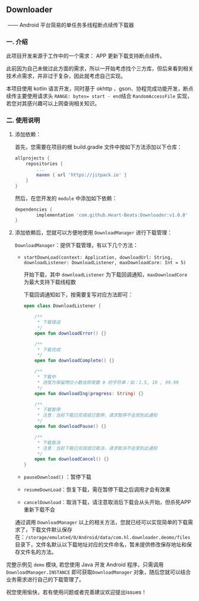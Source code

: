 ## Downloader

​	 —— Android 平台简易的单任务多线程断点续传下载器





### 一. 介绍

此项目开发来源于工作中的一个需求： APP 更新下载支持断点续传。

此前因为自己未做过此方面的需求，所以一开始考虑找个三方库，但后来看到相关技术点需求，并非过于复杂，因此就考虑自己实现。

本项目使用 kotlin 语言开发，同时基于 okhttp 、gson、协程完成功能开发，断点续传主要使用请求头 `RANGE: bytes= start - end`结合 `RandomAccessFile` 实现，若您对其感兴趣可以上网查询相关知识。



### 二. 使用说明

1. 添加依赖：

    首先，您需要在项目的根 build.gradle 文件中按如下方法添加以下仓库：

    ```groovy
    allprojects {
        repositories {
            ...
            maven { url 'https://jitpack.io' }
        }
    }
    ```

    然后，在您开发的 `module` 中添加如下依赖：

    ```groovy
    dependencies {
            implementation 'com.github.Heart-Beats:Downloader:v1.0.0'
    }
    ```



2. 添加依赖后，您就可以方便地使用 `DownloadManager` 进行下载管理：

    `DownloadManager`：提供下载管理，有以下几个方法：

    - `startDownLoad(context: Application, downloadUrl: String, downloadListener: DownloadListener, maxDownloadCore: Int = 5)`

        开始下载，其中 `downloadListener`  为下载回调通知，`maxDownloadCore` 为最大支持下载线程数

        下载回调通知如下，按需要复写对应方法即可：

        ```kotlin
        open class DownloadListener {

            /**
             * 下载错误
             */
            open fun downloadError() {}

            /**
             * 下载完成
             */
            open fun downloadComplete() {}

            /**
             * 下载中
             * 进度为保留两位小数去除尾数 0 的字符串：如：1.5, 10 , 99.99
             */
            open fun downloadIng(progress: String) {}

            /**
             * 下载暂停
             * 注意：当前下载已完成或已暂停，请求暂停不会受到此通知
             */
            open fun downloadPause() {}

            /**
             * 下载取消
             * 注意：当前下载已完成或已取消，请求取消不会受到此通知
             */
            open fun downloadCancel() {}
        }
        ```



    - `pauseDownload()` ：暂停下载

    - `resumeDownLoad`：恢复下载，需在暂停下载之后调用才会有效果

    - `cancelDownload`：取消下载，请注意取消后下载会从头开始，但杀死APP重新下载不会



    通过调用 `DownloadManager` 以上的相关方法，您就已经可以实现简单的下载需求了，下载文件默认保存在：`/storage/emulated/0/Android/data/com.hl.downloader.deomo/files` 目录下，文件名默认以下载地址对应的文件命名，暂未提供修改保存地址和保存文件名的方法。



完整示例见 `demo` 模块, 若您使用 Java 开发 Android 程序，只需调用`DownloadManager.INSTANCE` 即可获取`DownloadManager` 对象，随后您就可以结合业务需求进行自己的下载管理了。

祝您使用愉快，若有使用问题或者完善建议欢迎提出issues！
